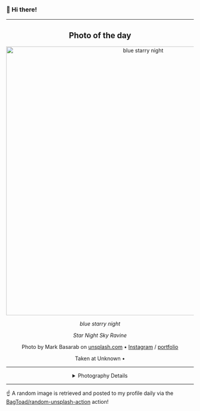 ### 👋 Hi there!

----
<div align="center">

## Photo of the day
  
  <a href="https://unsplash.com/photos/blue-starry-night-1OtUkD_8svc"><img width="720" src="https://images.unsplash.com/photo-1470813740244-df37b8c1edcb?crop=entropy&cs=tinysrgb&fit=max&fm=jpg&ixid=M3w1NTI0NDl8MHwxfHJhbmRvbXx8fHx8fHx8fDE3MTM0MjAwMzd8&ixlib=rb-4.0.3&q=80&w=1080" alt="blue starry night"></a>
  
  <em>blue starry night</em>
  
  <em>Star Night Sky Ravine</em>

  Photo by Mark Basarab on [unsplash.com](https://unsplash.com/) • [Instagram](https://instagram.com/markbasarabvisuals) / [portfolio](https://www.markbasarabvisuals.com)
  
  Taken at Unknown • 
  
  ---
  
<details>
<summary>Photography Details</summary>
  
| Parameter     | Value |
| ------------- | ----- |
| Camera Model  | DMC-GH4 |
| Exposure Time | 1/100 |
| Aperture      | 2.8 |
| Focal Length  | 12.0 |
| ISO           | 100 |
| Location      | Unknown (null) |
| Coordinates   | Latitude null, Longitude null |

### Map

Map unavailable

</details>

</div>

----

☝️ A random image is retrieved and posted to my profile daily via the [BagToad/random-unsplash-action](https://github.com/BagToad/random-unsplash-action) action!
